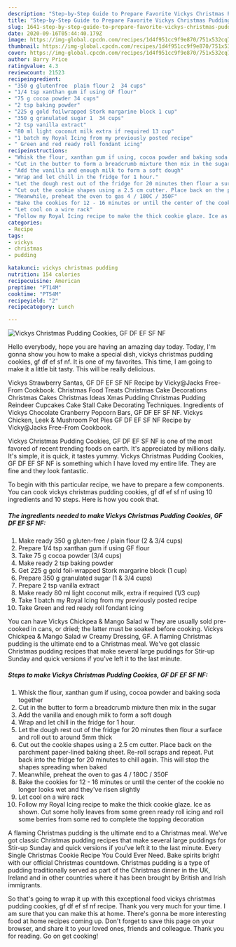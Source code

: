 ```yaml
---
description: "Step-by-Step Guide to Prepare Favorite Vickys Christmas Pudding Cookies, GF DF EF SF NF"
title: "Step-by-Step Guide to Prepare Favorite Vickys Christmas Pudding Cookies, GF DF EF SF NF"
slug: 1641-step-by-step-guide-to-prepare-favorite-vickys-christmas-pudding-cookies-gf-df-ef-sf-nf
date: 2020-09-16T05:44:40.179Z
image: https://img-global.cpcdn.com/recipes/1d4f951cc9f9e870/751x532cq70/vickys-christmas-pudding-cookies-gf-df-ef-sf-nf-recipe-main-photo.jpg
thumbnail: https://img-global.cpcdn.com/recipes/1d4f951cc9f9e870/751x532cq70/vickys-christmas-pudding-cookies-gf-df-ef-sf-nf-recipe-main-photo.jpg
cover: https://img-global.cpcdn.com/recipes/1d4f951cc9f9e870/751x532cq70/vickys-christmas-pudding-cookies-gf-df-ef-sf-nf-recipe-main-photo.jpg
author: Barry Price
ratingvalue: 4.3
reviewcount: 21523
recipeingredient:
- "350 g glutenfree  plain flour 2  34 cups"
- "1/4 tsp xanthan gum if using GF flour"
- "75 g cocoa powder 34 cups"
- "2 tsp baking powder"
- "225 g gold foilwrapped Stork margarine block 1 cup"
- "350 g granulated sugar 1  34 cups"
- "2 tsp vanilla extract"
- "80 ml light coconut milk extra if required 13 cup"
- "1 batch my Royal Icing from my previously posted recipe"
- " Green and red ready roll fondant icing"
recipeinstructions:
- "Whisk the flour, xanthan gum if using, cocoa powder and baking soda together"
- "Cut in the butter to form a breadcrumb mixture then mix in the sugar"
- "Add the vanilla and enough milk to form a soft dough"
- "Wrap and let chill in the fridge for 1 hour."
- "Let the dough rest out of the fridge for 20 minutes then flour a surface and roll out to around 5mm thick"
- "Cut out the cookie shapes using a 2.5 cm cutter. Place back on the parchment paper-lined baking sheet. Re-roll scraps and repeat. Put back into the fridge for 20 minutes to chill again. This will stop the shapes spreading when baked"
- "Meanwhile, preheat the oven to gas 4 / 180C / 350F"
- "Bake the cookies for 12 - 16 minutes or until the center of the cookie no longer looks wet and they&#39;ve risen slightly"
- "Let cool on a wire rack"
- "Follow my Royal Icing recipe to make the thick cookie glaze. Ice as shown. Cut some holly leaves from some green ready roll icing and roll some berries from some red to complete the topping decoration"
categories:
- Recipe
tags:
- vickys
- christmas
- pudding

katakunci: vickys christmas pudding 
nutrition: 154 calories
recipecuisine: American
preptime: "PT14M"
cooktime: "PT54M"
recipeyield: "2"
recipecategory: Lunch

---
```



![Vickys Christmas Pudding Cookies, GF DF EF SF NF](https://img-global.cpcdn.com/recipes/1d4f951cc9f9e870/751x532cq70/vickys-christmas-pudding-cookies-gf-df-ef-sf-nf-recipe-main-photo.jpg)

Hello everybody, hope you are having an amazing day today. Today, I'm gonna show you how to make a special dish, vickys christmas pudding cookies, gf df ef sf nf. It is one of my favorites. This time, I am going to make it a little bit tasty. This will be really delicious.

Vickys Strawberry Santas, GF DF EF SF NF Recipe by Vicky@Jacks Free-From Cookbook. Christmas Food Treats Christmas Cake Decorations Christmas Cakes Christmas Ideas Xmas Pudding Christmas Pudding Reindeer Cupcakes Cake Stall Cake Decorating Techniques. Ingredients of Vickys Chocolate Cranberry Popcorn Bars, GF DF EF SF NF. Vickys Chicken, Leek &amp; Mushroom Pot Pies GF DF EF SF NF Recipe by Vicky@Jacks Free-From Cookbook.

Vickys Christmas Pudding Cookies, GF DF EF SF NF is one of the most favored of recent trending foods on earth. It's appreciated by millions daily. It's simple, it is quick, it tastes yummy. Vickys Christmas Pudding Cookies, GF DF EF SF NF is something which I have loved my entire life. They are fine and they look fantastic.


To begin with this particular recipe, we have to prepare a few components. You can cook vickys christmas pudding cookies, gf df ef sf nf using 10 ingredients and 10 steps. Here is how you cook that.

<!--inarticleads1-->

##### The ingredients needed to make Vickys Christmas Pudding Cookies, GF DF EF SF NF:

1. Make ready 350 g gluten-free / plain flour (2 &amp; 3/4 cups)
1. Prepare 1/4 tsp xanthan gum if using GF flour
1. Take 75 g cocoa powder (3/4 cups)
1. Make ready 2 tsp baking powder
1. Get 225 g gold foil-wrapped Stork margarine block (1 cup)
1. Prepare 350 g granulated sugar (1 &amp; 3/4 cups)
1. Prepare 2 tsp vanilla extract
1. Make ready 80 ml light coconut milk, extra if required (1/3 cup)
1. Take 1 batch my Royal Icing from my previously posted recipe
1. Take  Green and red ready roll fondant icing


You can have Vickys Chickpea &amp; Mango Salad w They are usually sold pre-cooked in cans, or dried; the latter must be soaked before cooking. Vickys Chickpea &amp; Mango Salad w Creamy Dressing, GF. A flaming Christmas pudding is the ultimate end to a Christmas meal. We&#39;ve got classic Christmas pudding recipes that make several large puddings for Stir-up Sunday and quick versions if you&#39;ve left it to the last minute. 

<!--inarticleads2-->

##### Steps to make Vickys Christmas Pudding Cookies, GF DF EF SF NF:

1. Whisk the flour, xanthan gum if using, cocoa powder and baking soda together
1. Cut in the butter to form a breadcrumb mixture then mix in the sugar
1. Add the vanilla and enough milk to form a soft dough
1. Wrap and let chill in the fridge for 1 hour.
1. Let the dough rest out of the fridge for 20 minutes then flour a surface and roll out to around 5mm thick
1. Cut out the cookie shapes using a 2.5 cm cutter. Place back on the parchment paper-lined baking sheet. Re-roll scraps and repeat. Put back into the fridge for 20 minutes to chill again. This will stop the shapes spreading when baked
1. Meanwhile, preheat the oven to gas 4 / 180C / 350F
1. Bake the cookies for 12 - 16 minutes or until the center of the cookie no longer looks wet and they&#39;ve risen slightly
1. Let cool on a wire rack
1. Follow my Royal Icing recipe to make the thick cookie glaze. Ice as shown. Cut some holly leaves from some green ready roll icing and roll some berries from some red to complete the topping decoration


A flaming Christmas pudding is the ultimate end to a Christmas meal. We&#39;ve got classic Christmas pudding recipes that make several large puddings for Stir-up Sunday and quick versions if you&#39;ve left it to the last minute. Every Single Christmas Cookie Recipe You Could Ever Need. Bake spirits bright with our official Christmas countdown. Christmas pudding is a type of pudding traditionally served as part of the Christmas dinner in the UK, Ireland and in other countries where it has been brought by British and Irish immigrants. 

So that's going to wrap it up with this exceptional food vickys christmas pudding cookies, gf df ef sf nf recipe. Thank you very much for your time. I am sure that you can make this at home. There's gonna be more interesting food at home recipes coming up. Don't forget to save this page on your browser, and share it to your loved ones, friends and colleague. Thank you for reading. Go on get cooking!

